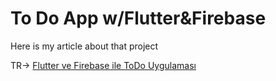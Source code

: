 # To Do App w/Flutter&Firebase

Here is my article about that project

TR-> [Flutter ve Firebase ile ToDo Uygulaması](https://caliskanzafer.medium.com/flutter-ve-firebase-ile-todo-uygulamas%C4%B1-3da758f896ed)
